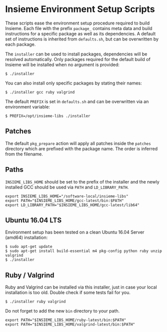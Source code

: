 # Insieme Environment Setup Scripts

These scripts ease the environment setup procedure required to build Insieme.
Each file with the prefix `package_` contains meta data and build instructions
for a specific package as well as its dependencies. A default set of
instructions is inherited from `defaults.sh`, but can be overwritten by each
package.

The `installer` can be used to install packages, dependencies will be resolved
automatically. Only packages required for the default build of Insieme will be
installed when no argument is provided:

    $ ./installer

You can also install only specific packages by stating their names:

    $ ./installer gcc ruby valgrind

The default `PREFIX` is set in `defaults.sh` and can be overwritten via an
environment variable:

    $ PREFIX=/opt/insieme-libs ./installer

## Patches

The default `pkg_prepare` action will apply all patches inside the `patches`
directory which are prefixed with the package name. The order is inferred from
the filename.

## Paths

`INSIEME_LIBS_HOME` should be set to the prefix of the installer and the newly
installed GCC should be used via `PATH` and `LD_LIBRARY_PATH`.

    export INSIEME_LIBS_HOME="/software-local/insieme-libs"
    export PATH="$INSIEME_LIBS_HOME/gcc-latest/bin:$PATH"
    export LD_LIBRARY_PATH="$INSIEME_LIBS_HOME/gcc-latest/lib64"

## Ubuntu 16.04 LTS

Environment setup has been tested on a clean Ubuntu 16.04 Server (amd64)
installation:

    $ sudo apt-get update
    $ sudo apt-get install build-essential m4 pkg-config python ruby unzip valgrind
    $ ./installer

## Ruby / Valgrind

Ruby and Valgrind can be installed via this installer, just in case your local
installation is too old.  Double check if some tests fail for you.

    $ ./installer ruby valgrind

Do not forget to add the new `bin` directory to your path.

    export PATH="$INSIEME_LIBS_HOME/ruby-latest/bin:$PATH"
    export PATH="$INSIEME_LIBS_HOME/valgrind-latest/bin:$PATH"
